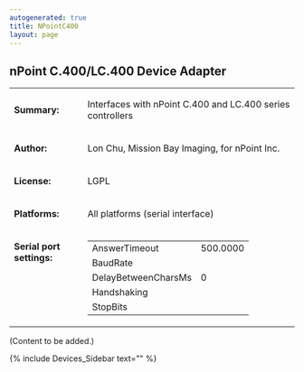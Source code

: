 ```yaml
---
autogenerated: true
title: NPointC400
layout: page
---
```


## nPoint C.400/LC.400 Device Adapter

<table>
<tr>
<td markdown="1">

**Summary:**

</td>
<td markdown="1">

Interfaces with nPoint C.400 and LC.400 series controllers

</td>
</tr>
<tr>
<td markdown="1">

**Author:**

</td>
<td markdown="1">

Lon Chu, Mission Bay Imaging, for nPoint Inc.

</td>
</tr>
<tr>
<td markdown="1">

**License:**

</td>
<td markdown="1">

LGPL

</td>
</tr>
<tr>
<td markdown="1">

**Platforms:**

</td>
<td markdown="1">

All platforms (serial interface)

</td>
</tr>
<tr>
<td markdown="1" valign=top>

**Serial port settings:**

</td>
<td markdown="1" valign=top>

|                     |          |
|---------------------|----------|
| AnswerTimeout       | 500.0000 |
| BaudRate            |          |
| DelayBetweenCharsMs | 0        |
| Handshaking         |          |
| StopBits            |          |

</table>

(Content to be added.)

{% include Devices_Sidebar text="" %}
